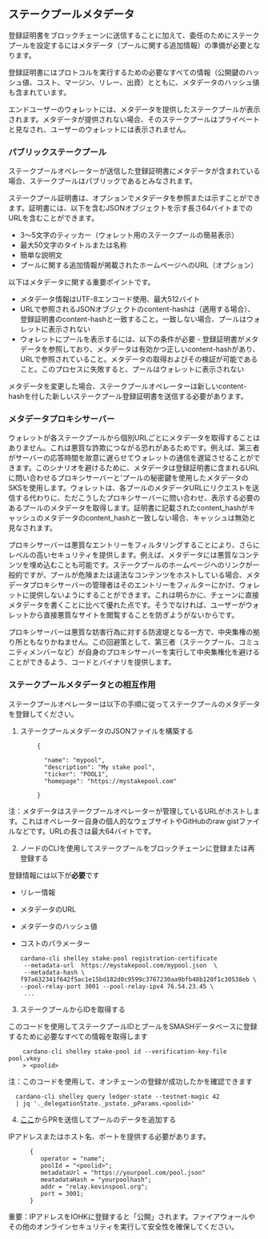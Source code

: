 ## ステークプールメタデータ

登録証明書をブロックチェーンに送信することに加えて、委任のためにステークプールを設定するにはメタデータ（プールに関する追加情報）の準備が必要となります。

登録証明書にはプロトコルを実行するための必要なすべての情報（公開鍵のハッシュ値、コスト、マージン、リレー、出資）とともに、メタデータのハッシュ値も含まれています。

エンドユーザーのウォレットには、メタデータを提供したステークプールが表示されます。メタデータが提供されない場合、そのステークプールはプライベートと見なされ、ユーザーのウォレットには表示されません。

### パブリックステークプール

ステークプールオペレーターが送信した登録証明書にメタデータが含まれている場合、ステークプールはパブリックであるとみなされます。

ステークプール証明書は、オプションでメタデータを参照または示すことができます。証明書には、以下を含むJSONオブジェクトを示す長さ64バイトまでのURLを含むことができます。

- 3～5文字のティッカー（ウォレット用のステークプールの簡易表示）
- 最大50文字のタイトルまたは名称
- 簡単な説明文
- プールに関する追加情報が掲載されたホームページへのURL（オプション）

以下はメタデータに関する重要ポイントです。

- メタデータ情報はUTF-8エンコード使用、最大512バイト
- URLで参照されるJSONオブジェクトのcontent-hashは（適用する場合）、登録証明書のcontent-hashと一致すること。一致しない場合、プールはウォレットに表示されない
- ウォレットにプールを表示するには、以下の条件が必要 - 登録証明書がメタデータを参照しており、メタデータは有効かつ正しいcontent-hashがあり、URLで参照されていること。メタデータの取得およびその検証が可能であること。このプロセスに失敗すると、プールはウォレットに表示されない

メタデータを変更した場合、ステークプールオペレーターは新しいcontent-hashを付した新しいステークプール登録証明書を送信する必要があります。

### メタデータプロキシサーバー

ウォレットが各ステークプールから個別URLごとにメタデータを取得することはありません。これは悪質な詐欺につながる恐れがあるためです。例えば、第三者がサーバーの応答時間を故意に遅らせてウォレットの通信を遅延させることができます。このシナリオを避けるために、メタデータは登録証明書に含まれるURLに問い合わせるプロキシサーバーと'プールの秘密鍵を使用したメタデータのSKSを使用します。ウォレットは、各プールのメタデータURLにリクエストを送信する代わりに、ただこうしたプロキシサーバーに問い合わせ、表示する必要のあるプールのメタデータを取得します。証明書に記載されたcontent\_hashがキャッシュのメタデータのcontent\_hashと一致しない場合、キャッシュは無効と見なされます。

プロキシサーバーは悪質なエントリーをフィルタリングすることにより、さらにレベルの高いセキュリティを提供します。例えば、メタデータには悪質なコンテンツを埋め込むことも可能です。ステークプールのホームページへのリンクが一般的ですが、プールが危険または違法なコンテンツをホストしている場合、メタデータプロキシサーバーの管理者はそのエントリーをフィルターにかけ、ウォレットに提供しないようにすることができます。これは明らかに、チェーンに直接メタデータを書くことに比べて優れた点です。そうでなければ、ユーザーがウォレットから直接悪質なサイトを閲覧することを防ぎようがないからです。

プロキシサーバーは悪質な妨害行為に対する防波堤となる一方で、中央集権の拠り所ともなりかねません。この回避策として、第三者（ステークプール、コミュニティメンバーなど）が自身のプロキシサーバーを実行して中央集権化を避けることができるよう、コードとバイナリを提供します。

### ステークプールメタデータとの相互作用

ステークプールオペレーターは以下の手順に従ってステークプールのメタデータを登録してください。

1. ステークプールメタデータのJSONファイルを構築する

```
        {
  
          "name": "mypool",
          "description": "My stake pool",
          "ticker": "POOL1",
          "homepage": "https://mystakepool.com"
  
        }
```

注：メタデータはステークプールオペレーターが管理しているURLがホストします。これはオペレーター自身の個人的なウェブサイトやGitHubのraw gistファイルなどです。URLの長さは最大64バイトです。

2. ノードのCLIを使用してステークプールをブロックチェーンに登録または再登録する

登録情報には以下が**必要**です

- リレー情報

- メタデータのURL

- メタデータのハッシュ値

- コストのパラメーター
  
      cardano-cli shelley stake-pool registration-certificate
       --metadata-url  https://mystakepool.com/mypool.json  \  
       --metadata-hash \ 
      f97a632341f642f5ac1e15bd182d0c9599c3767230aa9bfb48b120f1c30538eb \  
      --pool-relay-port 3001 --pool-relay-ipv4 76.54.23.45 \
       ...

3. ステークプールからIDを取得する

このコードを使用してステークプールIDとプールをSMASHデータベースに登録するために必要なすべての情報を取得します

        cardano-cli shelley stake-pool id --verification-key-file pool.vkey
        > <poolid>
        

注：このコードを使用して、オンチェーンの登録が成功したかを確認できます

      cardano-cli shelley query ledger-state --testnet-magic 42 
      | jq '._delegationState._pstate._pParams.<poolid>'
      

4. [ここ](https://github.com/input-output-hk/cardano-ops/blob/master/topologies/ff-peers.nix)からPRを送信してプールのデータを追加する

IPアドレスまたはホスト名、ポートを提供する必要があります。

```
      {
         operator = "name";
         poolId = "<poolid>";
         metadataUrl = "https://yourpool.com/pool.json"
         meatadataHash = "yourpoolhash";
         addr = "relay.kevinspool.org";
         port = 3001;
      }
```

重要：IPアドレスをIOHKに登録すると「公開」されます。ファイアウォールやその他のオンラインセキュリティを実行して安全性を確保してください。
